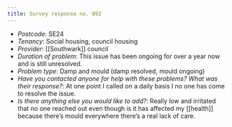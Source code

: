 ```yaml
---
title: Survey response no. 092
---
```


- *Postcode*: SE24 
- *Tenancy*: Social housing, council housing  
- *Provider*: [[Southwark]] council
- *Duration of problem*: This issue has been ongoing for over a  year now and is still unresolved.   
- *Problem type*: Damp and mould (damp resolved, mould ongoing)  
- *Have you contacted anyone for help with these problems? What was their response?*: At one point I called on a daily basis I no one has come to resolve the issue.
- *Is there anything else you would like to add?*: Really low and irritated that no one reached out even though is it has affected my [[health]] because there’s mould everywhere there’s a real lack of care.